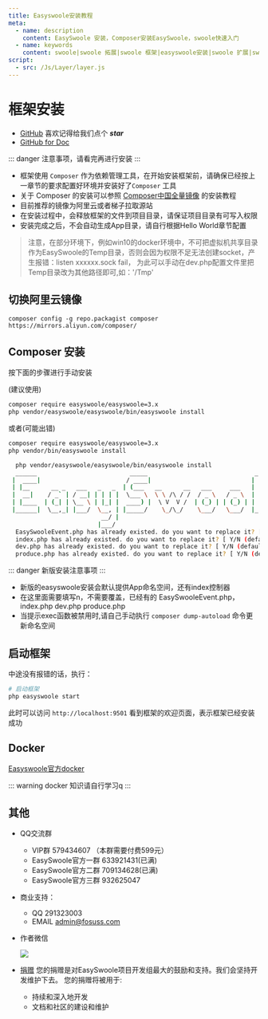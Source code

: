 ```yaml
---
title: Easyswoole安装教程
meta:
  - name: description
    content: EasySwoole 安装，Composer安装EasySwoole，swoole快速入门
  - name: keywords
    content: swoole|swoole 拓展|swoole 框架|easyswoole安装|swoole 扩展|swoole框架|swoole
script:
  - src: /Js/Layer/layer.js
---
```



# 框架安装


- [GitHub](https://github.com/easy-swoole/easyswoole)  喜欢记得给我们点个 ***star***
- [GitHub for Doc](https://github.com/easy-swoole/doc)

::: danger 
注意事项，请看完再进行安装
:::

- 框架使用 `Composer` 作为依赖管理工具，在开始安装框架前，请确保已经按上一章节的要求配置好环境并安装好了`Composer` 工具
- 关于 Composer 的安装可以参照 [Composer中国全量镜像](https://pkg.phpcomposer.com/#how-to-install-composer) 的安装教程
- 目前推荐的镜像为阿里云或者梯子拉取源站
- 在安装过程中，会释放框架的文件到项目目录，请保证项目目录有可写入权限
- 安装完成之后，不会自动生成App目录，请自行根据Hello World章节配置


> 注意，在部分环境下，例如win10的docker环境中，不可把虚拟机共享目录作为EasySwoole的Temp目录，否则会因为权限不足无法创建socket，产生报错：listen xxxxxx.sock fail，
> 为此可以手动在dev.php配置文件里把Temp目录改为其他路径即可,如：'/Tmp'


## 切换阿里云镜像
````
composer config -g repo.packagist composer https://mirrors.aliyun.com/composer/
````
## Composer 安装

按下面的步骤进行手动安装

(建议使用)
```bash
composer require easyswoole/easyswoole=3.x
php vendor/easyswoole/easyswoole/bin/easyswoole install
```


或者(可能出错)
```bash
composer require easyswoole/easyswoole=3.x
php vendor/bin/easyswoole install
```

```bash
  php vendor/easyswoole/easyswoole/bin/easyswoole install
  ______                          _____                              _        
 |  ____|                        / ____|                            | |       
 | |__      __ _   ___   _   _  | (___   __      __   ___     ___   | |   ___ 
 |  __|    / _` | / __| | | | |  \___ \  \ \ /\ / /  / _ \   / _ \  | |  / _ \
 | |____  | (_| | \__ \ | |_| |  ____) |  \ V  V /  | (_) | | (_) | | | |  __/
 |______|  \__,_| |___/  \__, | |_____/    \_/\_/    \___/   \___/  |_|  \___|
                          __/ |                                                
                         |___/                                                
  EasySwooleEvent.php has already existed. do you want to replace it? [ Y/N (default) ] : n
  index.php has already existed. do you want to replace it? [ Y/N (default) ] : n
  dev.php has already existed. do you want to replace it? [ Y/N (default) ] : n
  produce.php has already existed. do you want to replace it? [ Y/N (default) ] : n
```

::: danger 
新版安装注意事项
:::
- 新版的easyswoole安装会默认提供App命名空间，还有index控制器
- 在这里面需要填写n，不需要覆盖，已经有的 EasySwooleEvent.php，index.php dev.php produce.php
- 当提示exec函数被禁用时,请自己手动执行 `composer dump-autoload` 命令更新命名空间
## 启动框架

中途没有报错的话，执行：
```bash
# 启动框架
php easyswoole start
```
此时可以访问 `http://localhost:9501` 看到框架的欢迎页面，表示框架已经安装成功


## Docker

[Easyswoole官方docker](docker.md)


::: warning 
 docker 知识请自行学习q
:::

## 其他

- QQ交流群
    - VIP群 579434607 （本群需要付费599元）
    - EasySwoole官方一群 633921431(已满)
    - EasySwoole官方二群 709134628(已满)
    - EasySwoole官方三群 932625047
    
- 商业支持：
    - QQ 291323003
    - EMAIL admin@fosuss.com
        
- 作者微信

     ![](/Images/Passage/authWx.png)
    
- [捐赠](../Preface/donation.md)
    您的捐赠是对EasySwoole项目开发组最大的鼓励和支持。我们会坚持开发维护下去。 您的捐赠将被用于:
        
  - 持续和深入地开发
  - 文档和社区的建设和维护

<script>
        if(localStorage.getItem('isNew') != 1){
            localStorage.setItem('isNew',1);
            layer.confirm('是否给EasySwoole点个赞',{offset:'c'},function (index) {
                 layer.msg('感谢您的支持',{offset:'c'});
                     setTimeout(function () {
                         window.open('https://github.com/easy-swoole/easyswoole');
                  },1500);
             });              
        }
</script>
